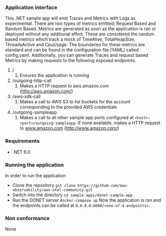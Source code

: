 ### Application interface

This .NET sample app will emit Traces and Metrics with Logs as experimental. There are two types of metrics emitted;
Request Based and Random Based.
Metrics are generated as soon as the application is ran or deployed without any additional effort. These are considered the random based metrics which track a mock of TimeAlive, TotalHeapSize, ThreadsActive and CpuUsage. The boundaries for these metrics are standard and can be found in the configuration file (YAML) called config.yaml.
Additionally, you can generate Traces and request based Metrics by making requests to the following exposed endpoints.
 

1. /
    1. Ensures the application is running
2. /outgoing-http-call
    1. Makes a HTTP request to aws.amazon.com (http://aws.amazon.com/)
3. /aws-sdk-call
    1. Makes a call to AWS S3 to list buckets for the account corresponding to the provided AWS credentials
4. /outgoing-sampleapp
    1. Makes a call to all other sample app ports configured at `<host>:<port>/outgoing-sampleapp`. If none available, makes a HTTP request to www.amazon.com (http://www.amazon.com/) 

### Requirements

* .NET 6.0

### Running the application


In order to run the application

- Clone the repository
`git clone https://github.com/aws-observability/aws-otel-community.git`
- Switch into the directory
`cd sample-apps/donet-sample-app`
- Run the DONET server
`docker-compose up`
Now the application is ran and the endpoints can be called at `0.0.0.0:8080/<one-of-4-endpoints>`.

### Non conformance

None
